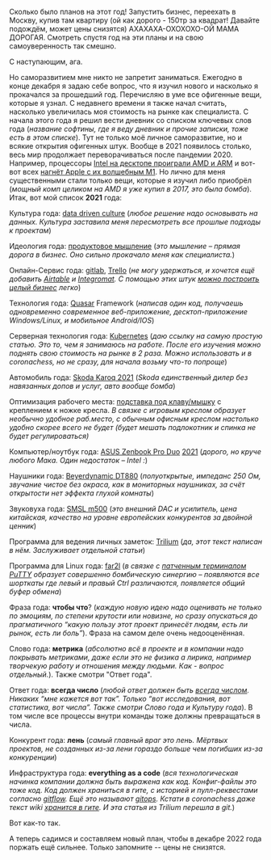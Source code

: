 Сколько было планов на этот год! Запустить бизнес, переехать в Москву, купив там квартиру (ой как дорого - 150тр за квадрат! Давайте подождём, может цены снизятся) АХАХАХА-ОХОХОХО-ОЙ МАМА ДОРОГАЯ. Смотреть спустя год на эти планы и на свою самоуверенность так смешно.

С наступающим, ага.

Но саморазвитием мне никто не запретит заниматься. Ежегодно в конце декабря я задаю себе вопрос, что я изучил нового и насколько я прокачался за прошедший год. Перечисляю в уме все офигенные вещи, которые я узнал. С недавнего времени я также начал считать, насколько увеличилась моя стоимость на рынке как специалиста. С начала этого года я решил вести дневник со списком ключевых слов года (_название софтины, где я веду дневник и прочие записки, тоже есть в этом списке_). Тут не только моё личное саморазвитие, но и всякие открытия офигенных штук. Вообще в 2021 появилось столько, весь мир продолжает переворачиваться после пандемии 2020. Например, процессоры [Intel на десктопе проиграли AMD и ARM](https://www.youtube.com/watch?v=jK7GRnoJ11A) и вот-вот всех [нагнёт Apple с их волшебным M1](https://www.youtube.com/watch?v=Jer8Ceun2sY). Но лично для меня существенными стали только вещи, которые я изучил либо приобрёл (_мощный комп целиком на AMD я уже купил в 2017, это была бомба_). Итак, вот мой список **2021** года:

Культура года: [data driven culture](https://marketolog.mts.ru/blog/data-driven-podhod-kak-prinimat-resheniya-na-osnovanii-dannih) (_любое решение надо основывать на данных. Культура заставила меня пересмотреть все прошлые подходы к проектам_)

Идеология года: [продуктовое мышление](https://habr.com/ru/post/472668/) (_это мышление – прямая дорога в бизнес. Оно сильно прокачало меня как специалиста._)

Онлайн-Сервис года: [gitlab](https://gitlab.com/), [Trello](https://trello.com/) (_не могу удержаться, и хочется ещё добавить_ [_Airtable_](https://airtable.com/) _и_ [_Integromat_](https://www.integromat.com/)_. С помощью этих штук_ [_можно построить целый бизнес_](https://box.vas3k.ru/blog/nocode/) _легко_)

Технология года: [Quasar](https://quasar.dev/) Framework (_написав один код, получаешь одновременно современное веб-приложение, десктоп-приложение Windows/Linux, и мобильное Android/IOS_)

Серверная технология года: [Kubernetes](https://habr.com/ru/company/otus/blog/537162/) (_даю ссылку на самую простую статью. Это то, чем я занимаюсь на работе. После его изучения можно поднять свою стоимость на рынке в 2 раза. Можно использовать и в coronachess, но не сразу, для начала возьму что-то попроще_)

Автомобиль года: [Skoda Karoq 2021](https://www.youtube.com/watch?v=zZSvuRUjynk) (_Skoda единственный дилер без навязанных допов и услуг, авто вообще бомба_)

Оптимизация рабочего места: [подставка под клаву/мышку](https://aliexpress.ru/item/32907768187.html) с креплением к ножке кресла. _В связке с игровым креслом образует необычно удобное раб.место, с обычным офисным креслом настолько удобно скорее всего не будет (будет мешать подлокотник и спинка не будет регулироваться)_

Компьютер/ноутбук года: [ASUS Zenbook Pro Duo](https://www.youtube.com/watch?v=de9V8Rn-iSI) [2021](https://www.dns-shop.ru/product/b2085f5ba0f52ff1/156-noutbuk-asus-zenbook-pro-duo-15-ux582lr-h2006t-sinij/) (_дорого, но круче любого Мака. Один недостаток – Intel :_)

Наушники года: [Beyerdynamic DT880](https://beyerdynamic.ru/product/beyerdynamic-dt-880-250-ohm-nakladnye-naushniki) (_полуоткрытые, импеданс 250 Ом, звучание чистое без окраса, как в мониторных наушниках, за счёт открытости нет эффекта глухой комнаты_)

Звуковуха года: [SMSL m500](https://aliexpress.ru/item/4001197274332.html) (_это внешний DAC и усилитель, цена китайская, качество на уровне европейских конкурентов за двойной ценник_)

Программа для ведения личных заметок: [Trilium](https://github.com/zadam/trilium) (_да, этот текст написан в нём. Заслуживает отдельной статьи_)

Программа для Linux года: [far2l](https://github.com/elfmz/far2l) (_в связке с_ [_патченным терминалом PuTTY_](https://github.com/unxed/putty4far2l) _образует совершенно бомбическую синергию – появляются все шорткаты где левый и правый Ctrl различаются, появляется общий буфер обмена_)

Фраза года: **чтобы что**? (_каждую новую идею надо оценивать не только по эмоциям, по степени крутости или новизне, но сразу опускаться до прагматичного “какую пользу этот проект принесёт людям, есть ли рынок, есть ли боль”_). Фраза на самом деле очень недооценённая.

Слово года: **метрика** (_абсолютно всё в проекте и в компании надо покрывать метриками, даже если это не физика а лирика, например творчекую работу и отношения между людьми. Как - вопрос отдельный._). Также смотри "Ответ года".

Ответ года: **всегда число** (_любой ответ должен быть_ [_всегда числом_](https://www.youtube.com/watch?v=LrIMguQkkbI)_. Никаких “мне кажется вот так”. Только “вот исследования, вот статистика, вот числа”. Также смотри Слово года и Культуру года_). В том числе все процессы внутри команды тоже должны превращаться в числа.

Конкурент года: **лень** (_самый главный враг это лень. Мёртвых проектов, не созданных из-за лени гораздо больше чем погибших из-за конкуренции_)

Инфраструктура года: **everything as a code** (_вся технологическая начинка компании должна быть выражена как код. Конфиг-файлы это тоже код. Код должен храниться в гите, с историей и пулл-реквестами согласно_ [_gitflow_](https://www.atlassian.com/ru/git/tutorials/comparing-workflows/gitflow-workflow)_. Ещё это называют_ [_gitops_](https://www.youtube.com/watch?v=sHk1c0NvxlE)_. Кстати в coronachess даже текст wiki_ [_хранится в гите_](https://gitlab.com/cidious/coronawiki)_. И эта статья из Trilium перешла в git._)

Вот как-то так.

А теперь садимся и составляем новый план, чтобы в декабре 2022 года поржать ещё сильнее. Только запомните -- цены не снизятся.
